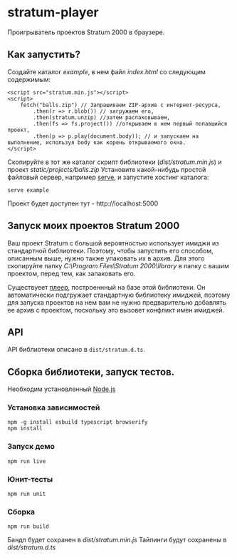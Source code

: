 # stratum-player

Проигрыватель проектов Stratum 2000 в браузере.

## Как запустить?

Создайте каталог _example_, в нем файл _index.html_ со следующим содержимым:

```
<script src="stratum.min.js"></script>
<script>
    fetch("balls.zip") // Запрашиваем ZIP-архив с интернет-ресурса,
        .then(r => r.blob()) // загружаем его,
        .then(stratum.unzip) //затем распаковываем,
        .then(fs => fs.project()) //открываем в нем первый попавшийся проект,
        .then(p => p.play(document.body)); // и запускаем на выполнение, используя body как корень открываемого окна.
</script>
```

Cкопируйте в тот же каталог скрипт библиотеки (_dist/stratum.min.js_) и проект _static/projects/balls.zip_
Установите какой-нибудь простой файловый сервер, например [serve](https://www.npmjs.com/package/serve),
и запустите хостинг каталога:

```
serve example
```

Проект будет доступен тут - http://localhost:5000

## Запуск моих проектов Stratum 2000

Ваш проект Stratum с большой вероятностью использует имиджи из стандартной
библиотеки. Поэтому, чтобы запустить его способом, описанным выше, нужно также упаковать их в архив.
Для этого скопируйте папку _C:\Program Files\Stratum 2000\library_ в папку с
вашим проектом, перед тем, как запаковать его.

Существуеет [плеер](https://khokm.github.io/stratum-player/), построеннный на
базе этой библиотеки.
Он автоматически подгружает стандартную библиотеку имиджей, поэтому для запуска проектов на нем
вам не нужно предварительно добавлять ее архив с проектом, поскольку это вызовет конфликт имен имиджей.

## API

API библиотеки описано в `dist/stratum.d.ts`.

## Сборка библиотеки, запуск тестов.

Необходим установленный [Node.js](https://nodejs.org/en/)

### Установка зависимостей

```
npm -g install esbuild typescript browserify
npm install
```

### Запуск демо

```
npm run live
```

### Юнит-тесты

```
npm run unit
```

### Сборка

```
npm run build
```

Бандл будет сохранен в _dist/stratum.min.js_
Тайпинги будут сохранены в _dist/stratum.d.ts_
